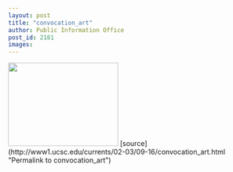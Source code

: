 ```yaml
---
layout: post
title: "convocation_art"
author: Public Information Office
post_id: 2181
images:
---
```


<img height="170" src="../art/sept11.02-09-16.224.jpg" width="224" alt="">
[source](http://www1.ucsc.edu/currents/02-03/09-16/convocation_art.html "Permalink to convocation_art")
